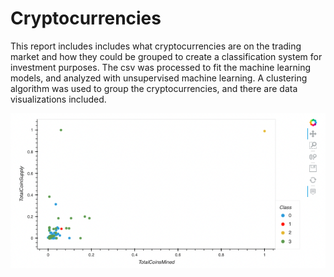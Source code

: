 # Cryptocurrencies

This report includes includes what cryptocurrencies are on the trading market and how they could be grouped to create a classification system for investment purposes. The csv was processed to fit the machine learning models, and analyzed with unsupervised machine learning. A clustering algorithm was used to group the cryptocurrencies, and there are data visualizations included.

![final cryptocurrency scatterplot](https://github.com/mmdemars/Cryptocurrencies/blob/main/crypto.png)

